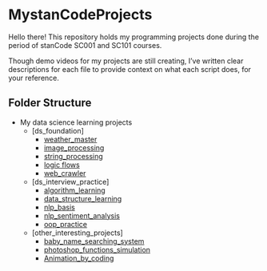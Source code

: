 # MystanCodeProjects
Hello there!
This repository holds my programming projects done during the period of stanCode SC001 and SC101 courses.

Though demo videos for my projects are still creating, 
I’ve written clear descriptions for each file to provide context on what each script does, for your reference.

## Folder Structure
- My data science learning projects
  - [ds_foundation]
    - [weather_master](https://github.com/ChiaChunHung/MystanCodeProjects/blob/main/stanCode_Projects/ds_foundation/exploratory_analysis/weather_master.py)
    - [image_processing](https://github.com/ChiaChunHung/MystanCodeProjects/tree/main/stanCode_Projects/ds_foundation/image_processing)
    - [string_processing](https://github.com/ChiaChunHung/MystanCodeProjects/tree/main/stanCode_Projects/ds_foundation/string_processing)
    - [logic flows](https://github.com/ChiaChunHung/MystanCodeProjects/tree/main/stanCode_Projects/ds_foundation/logic_flows)
    - [web_crawler](https://github.com/ChiaChunHung/MystanCodeProjects/tree/main/stanCode_Projects/web_crawler)
  - [ds_interview_practice]
    - [algorithm_learning](https://github.com/ChiaChunHung/MystanCodeProjects/tree/main/stanCode_Projects/ds_interview_practice/algorithm)
    - [data_structure_learning](https://github.com/ChiaChunHung/MystanCodeProjects/tree/main/stanCode_Projects/ds_interview_practice/data_structures_and_io)
    - [nlp_basis](https://github.com/ChiaChunHung/MystanCodeProjects/tree/main/stanCode_Projects/ds_interview_practice/nlp_basis)
    - [nlp_sentiment_analysis](https://github.com/ChiaChunHung/MystanCodeProjects/tree/main/stanCode_Projects/ds_interview_practice/nlp_sentiment_analysis)
    - [oop_practice](https://github.com/ChiaChunHung/MystanCodeProjects/tree/main/stanCode_Projects/ds_interview_practice/oop_practice)
  - [other_interesting_projects]
    - [baby_name_searching_system](https://github.com/ChiaChunHung/MystanCodeProjects/tree/main/stanCode_Projects/name_searching_system) 
    - [photoshop_functions_simulation](https://github.com/ChiaChunHung/MystanCodeProjects/blob/main/stanCode_Projects/photoshop/stanCodoshop.py)
    - [Animation_by_coding](https://github.com/ChiaChunHung/MystanCodeProjects/tree/main/stanCode_Projects/my_drawing)
    
